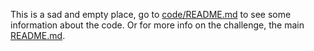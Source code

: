 

This is a sad and empty place, go to [code/README.md](../code/README.md) to see some information about the code.
Or for more info on the challenge, the main [README.md](../README.md).